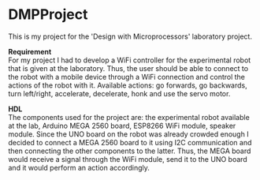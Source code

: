 # DMPProject
This is my project for the 'Design with Microprocessors' laboratory project.

**Requirement**<br/>
For my project I had to develop a WiFi controller for the experimental robot that is given at the laboratory. Thus, the user should be able to connect to the robot with a mobile device through a WiFi connection and control the actions of the robot with it. Available actions: go forwards, go backwards, turn left/right, accelerate, decelerate, honk and use the servo motor.

**HDL**<br/>
The components used for the project are: the experimental robot available at the lab, Arduino MEGA 2560 board, ESP8266 WiFi module, speaker module. Since the UNO board on the robot was already crowded enough I decided to connect a MEGA 2560 board to it using I2C communication and then connecting the other components to the latter. Thus, the MEGA board would receive a signal through the WiFi module, send it to the UNO board and it would perform an action accordingly.
